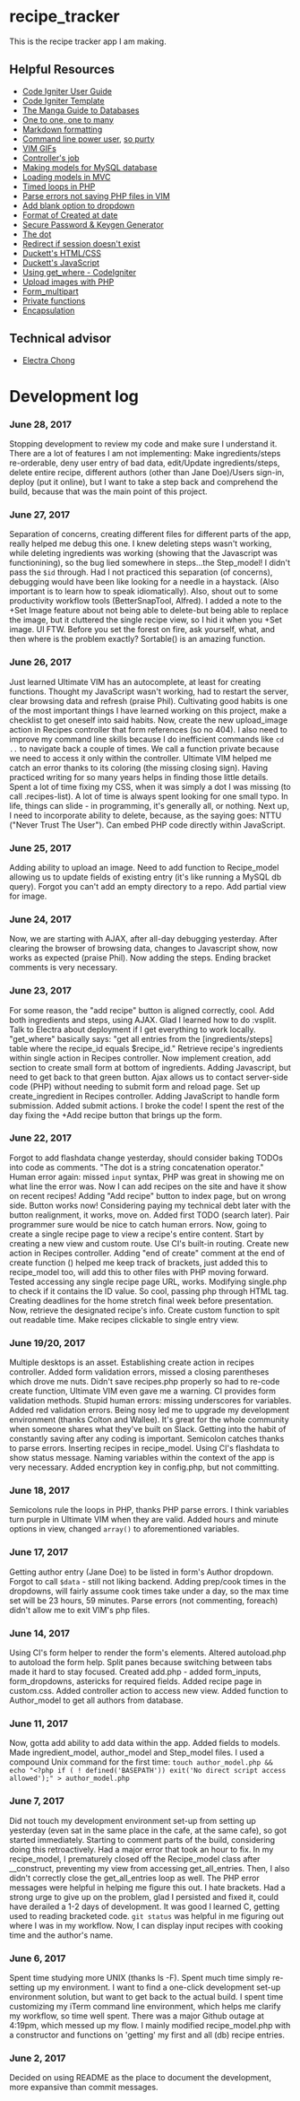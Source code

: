 # recipe_tracker

This is the recipe tracker app I am making.

## Helpful Resources
* [Code Igniter User Guide](https://www.codeigniter.com/user_guide/)
* [Code Igniter Template](http://jeromejaglale.com/doc/php/codeigniter_template)
* [The Manga Guide to Databases](https://www.nostarch.com/mg_databases.htm)
* [One to one, one to many](https://stackoverflow.com/questions/4751923/difference-between-one-to-one-and-one-to-many-relationship-in-database)
* [Markdown formatting](https://support.zendesk.com/hc/en-us/articles/203691016-Formatting-text-with-Markdown$)
* [Command line power user](http://wesbos.com/command-line-video-tutorials/), [so purty](https://www.screencast.com/t/oAfCwXbCx)
* [VIM GIFs](https://vimgifs.com/)
* [Controller's job](https://stackoverflow.com/questions/2080532/what-is-the-job-of-controller-in-mvc)
* [Making models for MySQL database](https://dev.mysql.com/doc/workbench/en/wb-getting-started-tutorial-creating-a-model.html)
* [Loading models in MVC](https://stackoverflow.com/questions/7328188/how-to-load-model-into-a-controller-in-mvc)
* [Timed loops in PHP](https://stackoverflow.com/questions/10699762/timed-loop-in-php)
* [Parse errors not saving PHP files in VIM](https://stackoverflow.com/questions/6055880/is-it-possible-to-have-vim-prevent-the-saving-of-a-php-file-that-has-a-parse-err)
* [Add blank option to dropdown](https://stackoverflow.com/questions/32331198/how-to-add-a-default-blank-option-to-a-select-input-field-using-laravelcollectiv)
* [Format of Created at date](http://php.net/manual/en/function.date.php)
* [Secure Password & Keygen Generator](https://randomkeygen.com/)
* [The dot](https://stackoverflow.com/questions/10969342/parse-error-syntax-error-unexpected-expecting-or)
* [Redirect if session doesn't exist](https://stackoverflow.com/questions/19403687/redirect-if-session-doent-exist)
* [Duckett's HTML/CSS](https://www.amazon.com/HTML-CSS-Design-Build-Websites/dp/1118008189/ref=pd_lpo_sbs_14_t_1?_encoding=UTF8&psc=1&refRID=KN2BA88KY0H3R9SJR0CP)
* [Duckett's JavaScript](https://www.amazon.com/JavaScript-JQuery-Interactive-Front-End-Development/dp/1118531647)
* [Using get_where - CodeIgniter](https://stackoverflow.com/questions/1577365/codeigniter-get-where)
* [Upload images with PHP](https://www.formget.com/upload-images-using-php-and-jquery-via-form/)
* [Form_multipart](http://php.net/manual/en/features.file-upload.post-method.php)
* [Private functions](https://stackoverflow.com/questions/4361553/what-is-the-difference-between-public-private-and-protected)
* [Encapsulation](https://stackoverflow.com/questions/985298/what-is-encapsulation-with-simple-example-in-php)

## Technical advisor
* [Electra Chong](https://github.com/electrachong)

# Development log
### June 28, 2017
Stopping development to review my code and make sure I understand it. There are a lot of features I am not implementing: Make ingredients/steps re-orderable, deny user entry of bad data, edit/Update ingredients/steps, delete entire recipe, different authors (other than Jane Doe)/Users sign-in, deploy (put it online), but I want to take a step back and comprehend the build, because that was the main point of this project.

### June 27, 2017
Separation of concerns, creating different files for different parts of the app, really helped me debug this one. I knew deleting steps wasn't working, while deleting ingredients was working (showing that the Javascript was functionining), so the bug lied somewhere in steps...the Step_model! I didn't pass the `$id` through. Had I not practiced this separation (of concerns), debugging would have been like looking for a needle in a haystack. (Also important is to learn
how to speak idiomatically). Also, shout out to some productivity workflow tools (BetterSnapTool, Alfred). I added a note to the +Set Image feature about not being able to delete-but being able to replace the image, but it cluttered the single recipe view, so I hid it when you +Set image. UI FTW. Before you set the forest on fire, ask yourself, what, and then where is the problem exactly? Sortable() is an amazing function.
### June 26, 2017
Just learned Ultimate VIM has an autocomplete, at least for creating functions. Thought my JavaScript wasn't working, had to restart the server, clear browsing data and refresh (praise Phil). Cultivating good habits is one of the most important things I have learned working on this project, make a checklist to get oneself into said habits. Now, create the new upload_image action in Recipes controller that form references (so no 404). I also need to improve my command line skills because I do
inefficient commands like `cd ..` to navigate back a couple of times. We call a function private because we need to access it only within the controller. Ultimate VIM helped me catch an error thanks to its coloring (the missing closing sign). Having practiced writing for so many years helps in finding those little details. Spent a lot of time fixing my CSS, when it was simply a dot I was missing (to call .recipes-list). A lot of time is always spent looking for one small typo. In
life, things can slide - in programming, it's generally all, or nothing. Next up, I need to incorporate ability to delete, because, as the saying goes: NTTU ("Never Trust The User"). Can embed PHP code directly within JavaScript.
### June 25, 2017
Adding ability to upload an image. Need to add function to Recipe_model allowing us to update fields of existing entry (it's like running a MySQL db query). Forgot you can't add an empty directory to a repo. Add partial view for image.
### June 24, 2017
Now, we are starting with AJAX, after all-day debugging yesterday. After clearing the browser of browsing data, changes to Javascript show, now works as expected (praise Phil). Now adding the steps. Ending bracket comments is very necessary.
### June 23, 2017
For some reason, the "add recipe" button is aligned correctly, cool. Add both ingredients and steps, using AJAX. Glad I learned how to do :vsplit. Talk to Electra about deployment if I get everything to work locally. "get_where" basically says: "get all entries from the [ingredients/steps] table where the recipe_id equals $recipe_id." Retrieve recipe's ingredients within single action in Recipes controller. Now implement creation, add section to create small form at bottom of
ingredients. Adding Javascript, but need to get back to that green button. Ajax allows us to contact server-side code (PHP) without needing to submit form and reload page. Set up create_ingredient in Recipes controller. Adding JavaScript to handle form submission. Added submit actions. I broke the code! I spent the rest of the day fixing the +Add recipe button that brings up the form.
### June 22, 2017
Forgot to add flashdata change yesterday, should consider baking TODOs into code as comments. "The dot is a string concatenation operator." Human error again: missed `input` syntax, PHP was great in showing me on what line the error was. Now I can add recipes on the site and have it show on recent recipes! Adding "Add recipe" button to index page, but on wrong side. Button works now! Considering paying my technical debt later with the button realignment, it works, move on.
Added first TODO (search later). Pair programmer sure would be nice to catch human errors. Now, going to create a single recipe page to view a recipe's entire content. Start by creating a new view and custom route. Use CI's built-in routing. Create new action in Recipes controller. Adding "end of create" comment at the end of create function () helped me keep track of brackets, just added this to recipe_model too, will add this to other files with PHP moving forward. Tested accessing any single recipe page URL, works. Modifying single.php to check if it contains the ID value. So cool, passing php through HTML tag. Creating deadlines for the home stretch final week before presentation. Now, retrieve the designated recipe's info. Create custom function to spit out readable time. Make recipes clickable to single entry view.
### June 19/20, 2017
Multiple desktops is an asset. Establishing create action in recipes controller. Added form validation errors, missed a closing parentheses which drove me nuts. Didn't save recipes.php properly so had to re-code create function, Ultimate VIM even gave me a warning. CI provides form validation methods. Stupid human errors: missing underscores for variables. Added red validation errors. Being nosy led me to upgrade my development environment (thanks Colton and Wallee). It's great for the whole community when someone shares what they've built on Slack. Getting into the habit of constantly saving after any coding is important. Semicolon catches thanks to parse errors. Inserting recipes in recipe_model. Using CI's flashdata to show status message. Naming variables within the context of the app is very necessary. Added encryption key in config.php, but not committing.
### June 18, 2017
Semicolons rule the loops in PHP, thanks PHP parse errors. I think variables turn purple in Ultimate VIM when they are valid. Added hours and minute options in view, changed `array()` to aforementioned variables.

### June 17, 2017
Getting author entry (Jane Doe) to be listed in form's Author dropdown. Forgot to call `$data` - still not liking backend. Adding prep/cook times in the dropdowns, will fairly assume cook times take under a day, so the max time set will be 23 hours, 59 minutes. Parse errors (not commenting, foreach) didn't allow me to exit VIM's php files.
### June 14, 2017
Using CI's form helper to render the form's elements. Altered autoload.php to autoload the form help. Split panes because switching between tabs made it hard to stay focused. Created add.php - added form_inputs, form_dropdowns, astericks for required fields. Added recipe page in custom.css. Added controller action to access new view. Added function to Author_model to get all authors from database.

### June 11, 2017
Now, gotta add ability to add data within the app. Added fields to models. Made ingredient_model, author_model and Step_model files. I used a compound Unix command for the first time: `touch author_model.php && echo "<?php if ( ! defined('BASEPATH')) exit('No direct script access allowed');" > author_model.php`

### June 7, 2017
Did not touch my development environment set-up from setting up yesterday (even sat in the same place in the cafe, at the same cafe), so got started immediately. Starting to comment parts of the build, considering doing this retroactively. Had a major error that took an hour to fix. In my recipe_model, I prematurely closed off the Recipe_model class after __construct, preventing my view from accessing get_all_entries. Then, I also didn't correctly close the get_all_entries loop as well. The PHP
error messages were helpful in helping me figure this out. I hate brackets. Had a strong urge to give up on the problem, glad I persisted and fixed it, could have derailed a 1-2 days of development. It was good I learned C, getting used to reading bracketed code. `git status` was helpful in me figuring out where I was in my workflow. Now, I can display input recipes with cooking time and the author's name.
### June 6, 2017
Spent time studying more UNIX (thanks ls -F). Spent much time simply re-setting up my environment. I want to find a one-click development set-up environment solution, but want to get back to the actual build. I spent time customizing my iTerm command line environment, which helps me clarify my workflow, so time well spent. There was a major Github outage at 4:19pm, which messed up my flow. I mainly modified recipe_model.php with a constructor and functions on 'getting' my first and all (db)
recipe entries.

### June 2, 2017
Decided on using README as the place to document the development, more expansive than commit messages.
